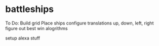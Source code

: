 # battleships


To Do:
Build grid
Place ships
configure translations up, down, left, right
figure out best win alogrithms

setup alexa stuff
  
